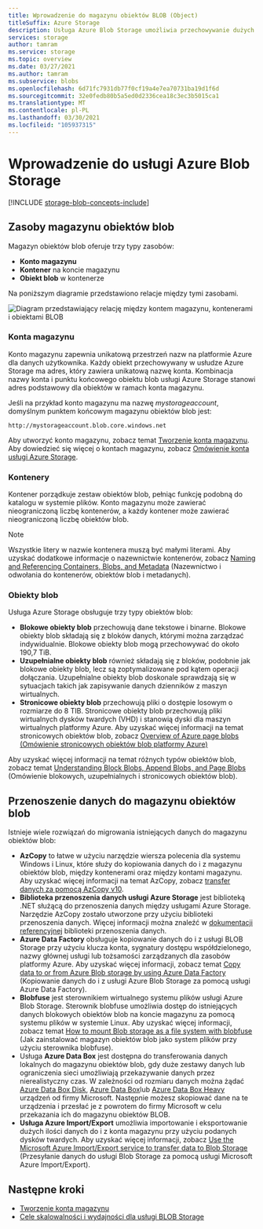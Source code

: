 ```yaml
---
title: Wprowadzenie do magazynu obiektów BLOB (Object)
titleSuffix: Azure Storage
description: Usługa Azure Blob Storage umożliwia przechowywanie dużych ilości danych obiektów bez struktury, takich jak dane tekstowe lub binarne. Magazyn obiektów Blob Azure jest wysoce skalowalny i dostępny.
services: storage
author: tamram
ms.service: storage
ms.topic: overview
ms.date: 03/27/2021
ms.author: tamram
ms.subservice: blobs
ms.openlocfilehash: 6d71fc7931db77f0cf19a4e7ea70731ba19d1f6d
ms.sourcegitcommit: 32e0fedb80b5a5ed0d2336cea18c3ec3b5015ca1
ms.translationtype: MT
ms.contentlocale: pl-PL
ms.lasthandoff: 03/30/2021
ms.locfileid: "105937315"
---
```

# <a name="introduction-to-azure-blob-storage"></a>Wprowadzenie do usługi Azure Blob Storage

[!INCLUDE [storage-blob-concepts-include](../../../includes/storage-blob-concepts-include.md)]

## <a name="blob-storage-resources"></a>Zasoby magazynu obiektów blob

Magazyn obiektów blob oferuje trzy typy zasobów:

- **Konto magazynu**
- **Kontener** na koncie magazynu
- **Obiekt blob** w kontenerze

Na poniższym diagramie przedstawiono relacje między tymi zasobami.

![Diagram przedstawiający relację między kontem magazynu, kontenerami i obiektami BLOB](./media/storage-blobs-introduction/blob1.png)

### <a name="storage-accounts"></a>Konta magazynu

Konto magazynu zapewnia unikatową przestrzeń nazw na platformie Azure dla danych użytkownika. Każdy obiekt przechowywany w usłudze Azure Storage ma adres, który zawiera unikatową nazwę konta. Kombinacja nazwy konta i punktu końcowego obiektu blob usługi Azure Storage stanowi adres podstawowy dla obiektów w ramach konta magazynu.

Jeśli na przykład konto magazynu ma nazwę *mystorageaccount*, domyślnym punktem końcowym magazynu obiektów blob jest:

```
http://mystorageaccount.blob.core.windows.net
```

Aby utworzyć konto magazynu, zobacz temat [Tworzenie konta magazynu](../common/storage-account-create.md). Aby dowiedzieć się więcej o kontach magazynu, zobacz [Omówienie konta usługi Azure Storage](../common/storage-account-overview.md?toc=%2fazure%2fstorage%2fblobs%2ftoc.json).

### <a name="containers"></a>Kontenery

Kontener porządkuje zestaw obiektów blob, pełniąc funkcję podobną do katalogu w systemie plików. Konto magazynu może zawierać nieograniczoną liczbę kontenerów, a każdy kontener może zawierać nieograniczoną liczbę obiektów blob.

> [!NOTE]
> Wszystkie litery w nazwie kontenera muszą być małymi literami. Aby uzyskać dodatkowe informacje o nazewnictwie kontenerów, zobacz [Naming and Referencing Containers, Blobs, and Metadata](/rest/api/storageservices/Naming-and-Referencing-Containers--Blobs--and-Metadata) (Nazewnictwo i odwołania do kontenerów, obiektów blob i metadanych).

### <a name="blobs"></a>Obiekty blob

Usługa Azure Storage obsługuje trzy typy obiektów blob:

- **Blokowe obiekty blob** przechowują dane tekstowe i binarne. Blokowe obiekty blob składają się z bloków danych, którymi można zarządzać indywidualnie. Blokowe obiekty blob mogą przechowywać do około 190,7 TiB.
- **Uzupełnialne obiekty blob** również składają się z bloków, podobnie jak blokowe obiekty blob, lecz są zoptymalizowane pod kątem operacji dołączania. Uzupełnialne obiekty blob doskonale sprawdzają się w sytuacjach takich jak zapisywanie danych dzienników z maszyn wirtualnych.
- **Stronicowe obiekty blob** przechowują pliki o dostępie losowym o rozmiarze do 8 TIB. Stronicowe obiekty blob przechowują pliki wirtualnych dysków twardych (VHD) i stanowią dyski dla maszyn wirtualnych platformy Azure. Aby uzyskać więcej informacji na temat stronicowych obiektów blob, zobacz [Overview of Azure page blobs (Omówienie stronicowych obiektów blob platformy Azure)](storage-blob-pageblob-overview.md)

Aby uzyskać więcej informacji na temat różnych typów obiektów blob, zobacz temat [Understanding Block Blobs, Append Blobs, and Page Blobs](/rest/api/storageservices/understanding-block-blobs--append-blobs--and-page-blobs) (Omówienie blokowych, uzupełnialnych i stronicowych obiektów blob).

## <a name="move-data-to-blob-storage"></a>Przenoszenie danych do magazynu obiektów blob

Istnieje wiele rozwiązań do migrowania istniejących danych do magazynu obiektów blob:

- **AzCopy** to łatwe w użyciu narzędzie wiersza polecenia dla systemu Windows i Linux, które służy do kopiowania danych do i z magazynu obiektów blob, między kontenerami oraz między kontami magazynu. Aby uzyskać więcej informacji na temat AzCopy, zobacz [transfer danych za pomocą AzCopy v10](../common/storage-use-azcopy-v10.md).
- **Biblioteka przenoszenia danych usługi Azure Storage** jest biblioteką .NET służącą do przenoszenia danych między usługami Azure Storage. Narzędzie AzCopy zostało utworzone przy użyciu biblioteki przenoszenia danych. Więcej informacji można znaleźć w [dokumentacji referencyjnej](/dotnet/api/microsoft.azure.storage.datamovement) biblioteki przenoszenia danych.
- **Azure Data Factory** obsługuje kopiowanie danych do i z usługi BLOB Storage przy użyciu klucza konta, sygnatury dostępu współdzielonego, nazwy głównej usługi lub tożsamości zarządzanych dla zasobów platformy Azure. Aby uzyskać więcej informacji, zobacz temat [Copy data to or from Azure Blob storage by using Azure Data Factory](../../data-factory/connector-azure-blob-storage.md?toc=%2fazure%2fstorage%2fblobs%2ftoc.json) (Kopiowanie danych do i z usługi Azure Blob Storage za pomocą usługi Azure Data Factory).
- **Blobfuse** jest sterownikiem wirtualnego systemu plików usługi Azure Blob Storage. Sterownik blobfuse umożliwia dostęp do istniejących danych blokowych obiektów blob na koncie magazynu za pomocą systemu plików w systemie Linux. Aby uzyskać więcej informacji, zobacz temat [How to mount Blob storage as a file system with blobfuse](storage-how-to-mount-container-linux.md) (Jak zainstalować magazyn obiektów blob jako system plików przy użyciu sterownika blobfuse).
- Usługa **Azure Data Box** jest dostępna do transferowania danych lokalnych do magazynu obiektów blob, gdy duże zestawy danych lub ograniczenia sieci umożliwiają przekazywanie danych przez nierealistyczny czas. W zależności od rozmiaru danych można żądać [Azure Data Box Disk](../../databox/data-box-disk-overview.md), [Azure Data Box](../../databox/data-box-overview.md)lub [Azure Data Box Heavy](../../databox/data-box-heavy-overview.md) urządzeń od firmy Microsoft. Następnie możesz skopiować dane na te urządzenia i przesłać je z powrotem do firmy Microsoft w celu przekazania ich do magazynu obiektów BLOB.
- **Usługa Azure Import/Export** umożliwia importowanie i eksportowanie dużych ilości danych do i z konta magazynu przy użyciu podanych dysków twardych. Aby uzyskać więcej informacji, zobacz [Use the Microsoft Azure Import/Export service to transfer data to Blob Storage](../../import-export/storage-import-export-service.md) (Przesyłanie danych do usługi Blob Storage za pomocą usługi Microsoft Azure Import/Export).

## <a name="next-steps"></a>Następne kroki

- [Tworzenie konta magazynu](../common/storage-account-create.md?toc=%2fazure%2fstorage%2fblobs%2ftoc.json)
- [Cele skalowalności i wydajności dla usługi BLOB Storage](scalability-targets.md)
